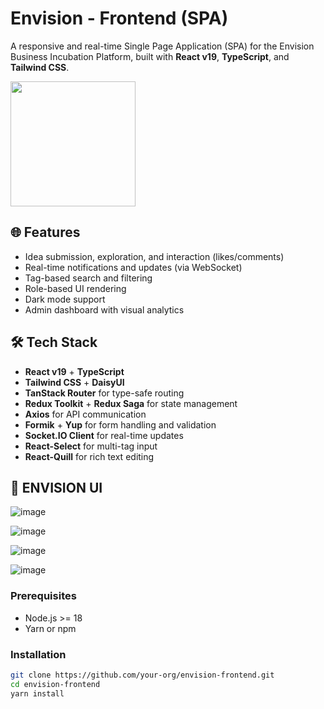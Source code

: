 
# Envision - Frontend (SPA)

A responsive and real-time Single Page Application (SPA) for the Envision Business Incubation Platform, built with **React v19**, **TypeScript**, and **Tailwind CSS**.

<img src="https://github.com/user-attachments/assets/a982cc61-4521-4c69-bd56-e437c5cd42a7" height="200"/>

## 🌐 Features

- Idea submission, exploration, and interaction (likes/comments)
- Real-time notifications and updates (via WebSocket)
- Tag-based search and filtering
- Role-based UI rendering
- Dark mode support
- Admin dashboard with visual analytics

## 🛠️ Tech Stack

- **React v19** + **TypeScript**
- **Tailwind CSS** + **DaisyUI**
- **TanStack Router** for type-safe routing
- **Redux Toolkit** + **Redux Saga** for state management
- **Axios** for API communication
- **Formik** + **Yup** for form handling and validation
- **Socket.IO Client** for real-time updates
- **React-Select** for multi-tag input
- **React-Quill** for rich text editing

## 🚀 ENVISION UI

![image](https://github.com/user-attachments/assets/9f662ef1-ec30-4e69-b207-f56a0345823a)

![image](https://github.com/user-attachments/assets/291e115d-93c0-4300-8827-d086196ca7e1)

![image](https://github.com/user-attachments/assets/9ee7e297-4962-4f52-8894-5eb9510c77d2)

![image](https://github.com/user-attachments/assets/2d8d718d-977a-47c9-879f-7b825efa71ee)

### Prerequisites

- Node.js >= 18
- Yarn or npm

### Installation

```bash
git clone https://github.com/your-org/envision-frontend.git
cd envision-frontend
yarn install
